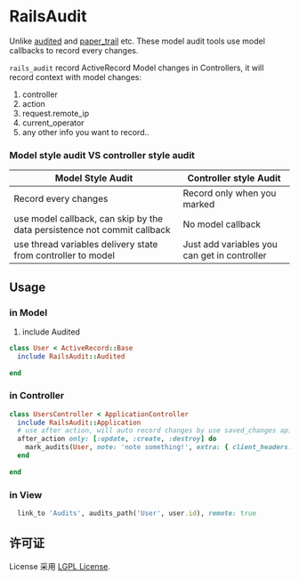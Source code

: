# RailsAudit

Unlike [audited](https://github.com/collectiveidea/audited) and [paper_trail](https://github.com/airblade/paper_trail) etc. These model audit tools use model callbacks to record every changes.

`rails_audit` record ActiveRecord Model changes in Controllers, it will record context with model changes:

1. controller
2. action
3. request.remote_ip
4. current_operator
5. any other info you want to record..

### Model style audit VS controller style audit

| Model Style Audit | Controller style Audit |
| --- | --- |
| Record every changes | Record only when you marked |
| use model callback, can skip by the data persistence not commit callback | No model callback |
| use thread variables delivery state from controller to model | Just add variables you can get in controller |

## Usage

### in Model
1. include Audited

```ruby
class User < ActiveRecord::Base
  include RailsAudit::Audited
  
end

```

### in Controller

```ruby
class UsersController < ApplicationController
  include RailsAudit::Application
  # use after action, will auto record changes by use saved_changes api
  after_action only: [:update, :create, :destroy] do
    mark_audits(User, note: 'note something!', extra: { client_headers: request.headers })
  end
  
end
```

### in View
```ruby
  link_to 'Audits', audits_path('User', user.id), remote: true
```

## 许可证
License 采用 [LGPL License](https://opensource.org/licenses/LGPL-3.0).
